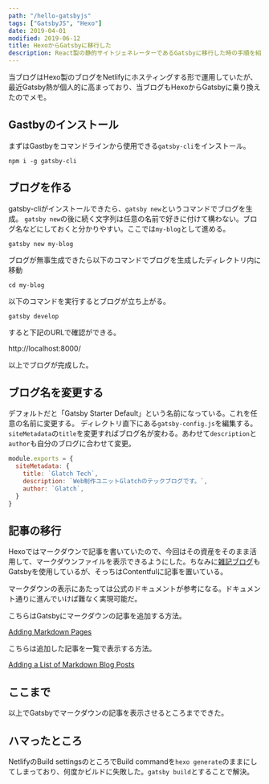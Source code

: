 ```yaml
---
path: "/hello-gatsbyjs"
tags: ["GatsbyJS", "Hexo"]
date: 2019-04-01
modified: 2019-06-12
title: HexoからGatsbyに移行した
description: React製の静的サイトジェネレーターであるGatsbyに移行した時の手順を紹介しています。
---
```


当ブログはHexo製のブログをNetlifyにホスティングする形で運用していたが、最近Gatsby熱が個人的に高まっており、当ブログもHexoからGatsbyに乗り換えたのでメモ。

## Gastbyのインストール
まずはGastbyをコマンドラインから使用できる`gatsby-cli`をインストール。

```shell
npm i -g gatsby-cli
```

## ブログを作る
gatsby-cliがインストールできたら、`gatsby new`というコマンドでブログを生成。
`gatsby new`の後に続く文字列は任意の名前で好きに付けて構わない。ブログ名などにしておくと分かりやすい。ここでは`my-blog`として進める。

```shell
gatsby new my-blog
```

ブログが無事生成できたら以下のコマンドでブログを生成したディレクトリ内に移動

```shell
cd my-blog
```

以下のコマンドを実行するとブログが立ち上がる。

```shell
gatsby develop
```

すると下記のURLで確認ができる。

http://localhost:8000/

以上でブログが完成した。

## ブログ名を変更する
デフォルトだと「Gatsby Starter Default」という名前になっている。これを任意の名前に変更する。
ディレクトリ直下にある`gatsby-config.js`を編集する。
`siteMetadata`の`title`を変更すればブログ名が変わる。あわせて`description`と`author`も自分のブログに合わせて変更。

```javascript
module.exports = {
  siteMetadata: {
    title: `Glatch Tech`,
    description: `Web制作ユニットGlatchのテックブログです。`,
    author: `Glatch`,
  }
}
```

## 記事の移行
Hexoではマークダウンで記事を書いていたので、今回はその資産をそのまま活用して、マークダウンファイルを表示できるようにした。ちなみに[雑記ブログ](https://suginoki45.netlify.com/)もGatsbyを使用しているが、そっちはContentfulに記事を置いている。

マークダウンの表示にあたっては公式のドキュメントが参考になる。ドキュメント通りに進んでいけば難なく実現可能だ。

こちらはGatsbyにマークダウンの記事を追加する方法。

[Adding Markdown Pages](https://www.gatsbyjs.org/docs/adding-markdown-pages/)

こちらは追加した記事を一覧で表示する方法。

[Adding a List of Markdown Blog Posts](https://www.gatsbyjs.org/docs/adding-a-list-of-markdown-blog-posts/)

## ここまで
以上でGatsbyでマークダウンの記事を表示させるところまでできた。

## ハマったところ
NetlifyのBuild settingsのところでBuild commandを`hexo generate`のままにしてしまっており、何度かビルドに失敗した。`gatsby build`とすることで解決。